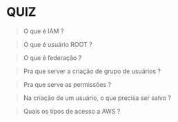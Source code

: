 # QUIZ

> O que é IAM ?

> O que é usuário ROOT ?

> O que é federação ?

> Pra que server a criação de grupo de usuários ?

> Pra que serve as permissões ?

> Na criação de um usuário, o que precisa ser salvo ?

> Quais os tipos de acesso a AWS ?



